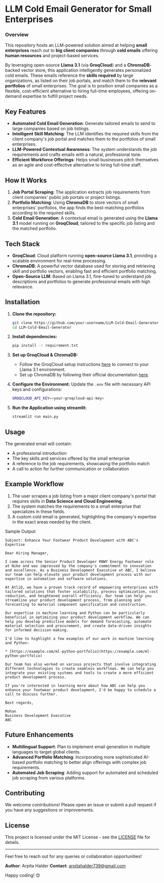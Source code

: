 # LLM Cold Email Generator for Small Enterprises

### Overview
This repository hosts an LLM-powered solution aimed at helping **small enterprises** reach out to **big client companies** through **cold emails** offering **human resources** and project-based services. 

By leveraging open-source **Llama 3.1** (via **GroqCloud**) and a **ChromaDB**-backed vector store, this application intelligently generates personalized cold emails. These emails reference the **skills required** by large organizations, as listed on their job portals, and match them to the **relevant portfolios** of small enterprises. The goal is to position small companies as a flexible, cost-efficient alternative to hiring full-time employees, offering on-demand expertise to fulfill project needs.

## Key Features
- **Automated Cold Email Generation**: Generate tailored emails to send to large companies based on job listings.
- **Intelligent Skill Matching**: The LLM identifies the required skills from the client company's job portal and matches them to the portfolios of small enterprises.
- **LLM-Powered Contextual Awareness**: The system understands the job requirements and crafts emails with a natural, professional tone.
- **Efficient Workforce Offerings**: Helps small businesses pitch themselves as an agile and cost-effective alternative to hiring full-time staff.
  
## How It Works
1. **Job Portal Scraping**: The application extracts job requirements from client companies' public job portals or project listings.
2. **Portfolio Matching**: Using **ChromaDB** to store vectors of small enterprises' portfolios, the app finds the best-matching portfolios according to the required skills.
3. **Cold Email Generation**: A contextual email is generated using the **Llama 3.1** model running on **GroqCloud**, tailored to the specific job listing and the matched portfolio.

## Tech Stack
- **GroqCloud**: Cloud platform running **open-source Llama 3.1**, providing a scalable environment for real-time processing.
- **ChromaDB**: A powerful vector database used for storing and retrieving skill and portfolio vectors, enabling fast and efficient portfolio matching.
- **Open-Source LLM**: Based on Llama 3.1, fine-tuned to understand job descriptions and portfolios to generate professional emails with high relevance.

## Installation

1. **Clone the repository:**
   ```bash
   git clone https://github.com/your-username/LLM-Cold-Email-Generator.git
   cd LLM-Cold-Email-Generator
   ```

2. **Install dependencies:**
   ```bash
   pip install -r requirement.txt
   ```

3. **Set up GroqCloud & ChromaDB:**
   - Follow the GroqCloud setup instructions [here](https://groqcloud.com/docs) to connect to your Llama 3.1 environment.
   - Set up ChromaDB by following their official documentation [here](https://chromadb.com/docs).
   
4. **Configure the Environment:**
   Update the `.env` file with necessary API keys and configurations:
   ```bash
   GROQCLOUD_API_KEY=<your-groqcloud-api-key>
   ```

5. **Run the Application using streamlit:**
   ```bash
   streamlit run main.py
   ```

## Usage

   The generated email will contain:
   - A professional introduction
   - The key skills and services offered by the small enterprise
   - A reference to the job requirements, showcasing the portfolio match
   - A call to action for further communication or collaboration

## Example Workflow
1. The user scrapes a job listing from a major client company's portal that requires skills in **Data Science and Cloud Engineering**.
2. The system matches the requirements to a small enterprise that specializes in these fields.
3. A custom cold email is generated, highlighting the company's expertise in the exact areas needed by the client.
   
Sample Output:
```
Subject: Enhance Your Footwear Product Development with ABC's Expertise

Dear Hiring Manager,

I came across the Senior Product Developer RNWY Energy Footwear role at Nike and was impressed by the company's commitment to innovation and excellence. As a Business Development Executive at ABC, I believe our team can help elevate your product development process with our expertise in automation and software solutions.

At AtliQ, we have a proven track record of empowering enterprises with tailored solutions that foster scalability, process optimization, cost reduction, and heightened overall efficiency. Our team can help you streamline your product development process, from planning and forecasting to material component specification and construction.

Our expertise in machine learning and Python can be particularly beneficial in optimizing your product development workflow. We can help you develop predictive models for demand forecasting, automate material selection and procurement, and create data-driven insights for informed decision-making.

I'd like to highlight a few examples of our work in machine learning and Python:

* [https://example.com/ml-python-portfolio](https://example.com/ml-python-portfolio)

Our team has also worked on various projects that involve integrating different technologies to create seamless workflows. We can help you integrate your existing systems and tools to create a more efficient product development process.

If you're interested in learning more about how ABC can help you enhance your footwear product development, I'd be happy to schedule a call to discuss further.

Best regards,

Mohan
Business Development Executive
ABC

```

## Future Enhancements
- **Multilingual Support**: Plan to implement email generation in multiple languages to target global clients.
- **Advanced Portfolio Matching**: Incorporating more sophisticated AI-based portfolio matching to better align offerings with complex job requirements.
- **Automated Job Scraping**: Adding support for automated and scheduled job scraping from various platforms.

## Contributing
We welcome contributions! Please open an issue or submit a pull request if you have any suggestions or improvements.

## License
This project is licensed under the MIT License - see the [LICENSE](LICENSE) file for details.

---

Feel free to reach out for any queries or collaboration opportunities!

**Author**: Arpita Halder 
**Contact**: arpitahalder739@gmail.com

Happy coding! 😊
